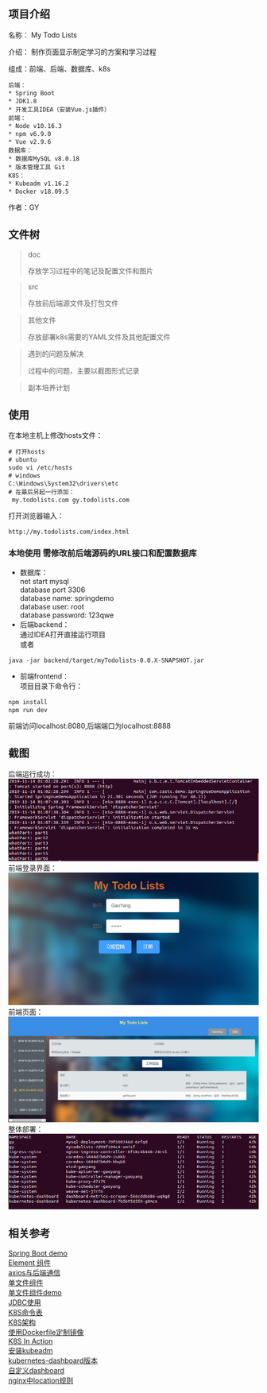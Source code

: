 ## 项目介绍
名称： My Todo Lists  

介绍： 制作页面显示制定学习的方案和学习过程  

组成：前端、后端、数据库、k8s  
```
后端：
* Spring Boot
* JDK1.8
* 开发工具IDEA（安装Vue.js插件）
前端：
* Node v10.16.3
* npm v6.9.0
* Vue v2.9.6
数据库：
* 数据库MySQL v8.0.18
* 版本管理工具 Git
K8S：
* Kubeadm v1.16.2
* Docker v18.09.5
```

作者：GY  

## 文件树

> doc
>
> 存放学习过程中的笔记及配置文件和图片

> src
>
> 存放前后端源文件及打包文件

> 其他文件
>
> 存放部署k8s需要的YAML文件及其他配置文件

> 遇到的问题及解决
>
> 过程中的问题，主要以截图形式记录

> 副本培养计划

## 使用

在本地主机上修改hosts文件：

```
# 打开hosts
# ubuntu
sudo vi /etc/hosts
# windows
C:\Windows\System32\drivers\etc
# 在最后另起一行添加：
 my.todolists.com gy.todolists.com
```

打开浏览器输入：

```
http://my.todolists.com/index.html
```
### 本地使用 需修改前后端源码的URL接口和配置数据库
* 数据库：  
net start mysql  
database port 3306  
database name: springdemo  
database user: root  
database password: 123qwe  
* 后端backend：  
通过IDEA打开直接运行项目  
或者  
```
java -jar backend/target/myTodolists-0.0.X-SNAPSHOT.jar
```
* 前端frontend：  
项目目录下命令行：  
```
npm install
npm run dev
```
前端访问localhost:8080,后端端口为localhost:8888
## 截图
后端运行成功：  
![后端运行](https://github.com/gaoynui/MyTodoList/blob/master/doc/pics/%E5%90%8E%E7%AB%AF%E8%BF%90%E8%A1%8C.png?raw=true)  
前端登录界面：  
![前端登录界面](https://github.com/gaoynui/MyTodoList/blob/master/doc/pics/%E5%89%8D%E7%AB%AFdemo1.png?raw=true)  
前端页面：    
![前端页面](https://github.com/gaoynui/MyTodoList/blob/master/doc/pics/%E5%89%8D%E7%AB%AFdemo2.png?raw=true)  
整体部署：  
![k8s整体部署](https://github.com/gaoynui/MyTodoList/blob/master/doc/pics/k8s%E4%B8%8A%E6%95%B4%E4%B8%AA%E9%83%A8%E7%BD%B2%E6%83%85%E5%86%B5.png?raw=true)  
## 相关参考
[Spring Boot demo](https://github.com/BekeyChao/spring-vue-demo)  
[Element 组件](https://cloud.tencent.com/developer/section/1489885)  
[axios与后端通信](https://blog.csdn.net/star_zone/article/details/82784086)  
[单文件组件](https://cn.vuejs.org/v2/guide/single-file-components.html)  
[单文件组件demo](https://codesandbox.io/s/simple-todo-app-with-vue-29xqm)  
[JDBC使用](https://www.runoob.com/w3cnote/jdbc-use-guide.html)  
[K8S命令表](http://docs.kubernetes.org.cn/683.html)  
[K8S架构](https://www.kubernetes.org.cn/kubernetes%e8%ae%be%e8%ae%a1%e6%9e%b6%e6%9e%84)  
[使用Dockerfile定制镜像](https://yeasy.gitbooks.io/docker_practice/image/build.html)  
[K8S In Action](https://livebook.manning.com/book/kubernetes-in-action/chapter-1/)  
[安装kubeadm](https://zhuanlan.zhihu.com/p/46341911)  
[kubernetes-dashboard版本](https://github.com/kubernetes/dashboard/releases?after=v1.8.1)  
[自定义dashboard](https://blog.csdn.net/networken/article/details/85607593)  
[nginx中location规则](https://segmentfault.com/a/1190000013267839)
